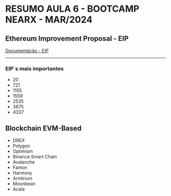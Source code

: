# RESUMO AULA 6 - BOOTCAMP NEARX - MAR/2024

## Ethereum Improvement Proposal - EIP

[Documentação - EIP](https://eips.ethereum.org/)

---

### EIP´s mais importantes

- 20
- 721
- 1155
- 1559
- 2535
- 3675
- 4337

## Blockchain EVM-Based

- DREX
- Polygon
- Optimism
- Binance Smart Chain
- Avalanche
- Fanton
- Harmony
- Arnitrium
- Moonbean
- Acala
